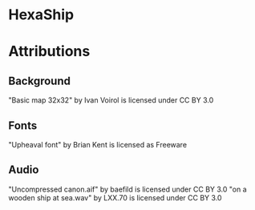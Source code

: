 HexaShip
========

# Attributions
## Background
"Basic map 32x32" by Ivan Voirol is licensed under CC BY 3.0
## Fonts
"Upheaval font" by Brian Kent is licensed as Freeware
## Audio
"Uncompressed canon.aif" by baefild is licensed under CC BY 3.0
"on a wooden ship at sea.wav" by LXX.70 is licensed under CC BY 3.0
